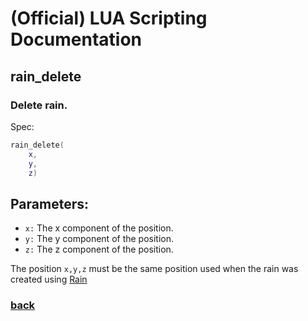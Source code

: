 
# (Official) LUA Scripting Documentation

## rain_delete

### Delete rain.

Spec:
```lua
rain_delete(
	x,
	y,
	z)
```
## Parameters:
- `x:` The x component of the position.
- `y:` The y component of the position.
- `z:` The z component of the position.

The position `x,y,z` must be the same position used when the rain was created using [Rain](rain)

### [back](../weather)
